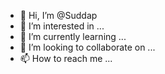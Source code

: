 - 👋 Hi, I’m @Suddap
- 👀 I’m interested in ...
- 🌱 I’m currently learning ...
- 💞️ I’m looking to collaborate on ...
- 📫 How to reach me ...

<!---
Suddap/Suddap is a ✨ special ✨ repository because its `README.md` (this file) appears on your GitHub profile.
You can click the Preview link to take a look at your changes.
--->
